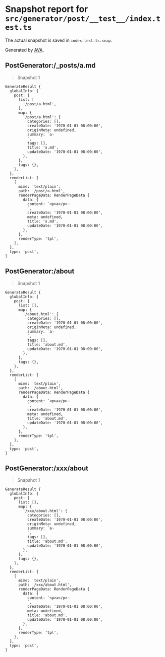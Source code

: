 # Snapshot report for `src/generator/post/__test__/index.test.ts`

The actual snapshot is saved in `index.test.ts.snap`.

Generated by [AVA](https://avajs.dev).

## PostGenerator:/_posts/a.md

> Snapshot 1

    GenerateResult {
      globalInfo: {
        post: {
          list: [
            '/post/a.html',
          ],
          map: {
            '/post/a.html': {
              categories: [],
              createDate: '1970-01-01 08:00:00',
              originMeta: undefined,
              summary: `a␊
              `,
              tags: [],
              title: 'a.md',
              updateDate: '1970-01-01 08:00:00',
            },
          },
          tags: {},
        },
      },
      renderList: [
        {
          mime: 'text/plain',
          path: '/post/a.html',
          renderPageData: RenderPageData {
            data: {
              content: `<p>a</p>␊
              `,
              createDate: '1970-01-01 08:00:00',
              meta: undefined,
              title: 'a.md',
              updateDate: '1970-01-01 08:00:00',
            },
          },
          renderType: 'tpl',
        },
      ],
      type: 'post',
    }

## PostGenerator:/about

> Snapshot 1

    GenerateResult {
      globalInfo: {
        post: {
          list: [],
          map: {
            '/about.html': {
              categories: [],
              createDate: '1970-01-01 08:00:00',
              originMeta: undefined,
              summary: `a␊
              `,
              tags: [],
              title: 'about.md',
              updateDate: '1970-01-01 08:00:00',
            },
          },
          tags: {},
        },
      },
      renderList: [
        {
          mime: 'text/plain',
          path: '/about.html',
          renderPageData: RenderPageData {
            data: {
              content: `<p>a</p>␊
              `,
              createDate: '1970-01-01 08:00:00',
              meta: undefined,
              title: 'about.md',
              updateDate: '1970-01-01 08:00:00',
            },
          },
          renderType: 'tpl',
        },
      ],
      type: 'post',
    }

## PostGenerator:/xxx/about

> Snapshot 1

    GenerateResult {
      globalInfo: {
        post: {
          list: [],
          map: {
            '/xxx/about.html': {
              categories: [],
              createDate: '1970-01-01 08:00:00',
              originMeta: undefined,
              summary: `a␊
              `,
              tags: [],
              title: 'about.md',
              updateDate: '1970-01-01 08:00:00',
            },
          },
          tags: {},
        },
      },
      renderList: [
        {
          mime: 'text/plain',
          path: '/xxx/about.html',
          renderPageData: RenderPageData {
            data: {
              content: `<p>a</p>␊
              `,
              createDate: '1970-01-01 08:00:00',
              meta: undefined,
              title: 'about.md',
              updateDate: '1970-01-01 08:00:00',
            },
          },
          renderType: 'tpl',
        },
      ],
      type: 'post',
    }
